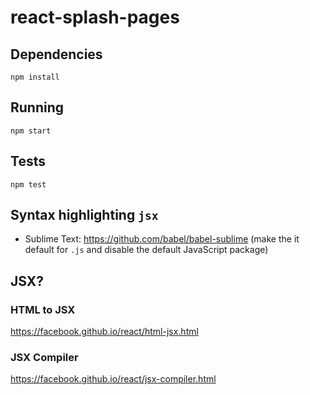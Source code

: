 react-splash-pages
==================

## Dependencies

```
npm install
```

## Running

```
npm start
```

## Tests

```
npm test
```

## Syntax highlighting `jsx`

- Sublime Text: https://github.com/babel/babel-sublime (make the it default for `.js` and disable the default JavaScript package)

## JSX?

### HTML to JSX

https://facebook.github.io/react/html-jsx.html

### JSX Compiler

https://facebook.github.io/react/jsx-compiler.html
